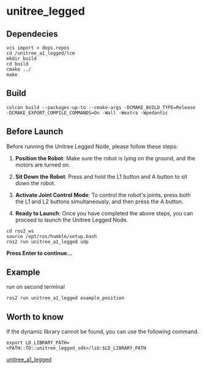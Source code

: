 # unitree_legged


## Dependecies
```
vcs import < deps.repos
cd /unitree_a1_legged/lcm
mkdir build
cd build
cmake ../
make
```

## Build
```
colcon build --packages-up-to --cmake-args -DCMAKE_BUILD_TYPE=Release -DCMAKE_EXPORT_COMPILE_COMMANDS=On -Wall -Wextra -Wpedantic
```

## Before Launch

Before running the Unitree Legged Node, please follow these steps:

1. **Position the Robot**: Make sure the robot is lying on the ground, and the motors are turned on.

2. **Sit Down the Robot**: Press and hold the L1 button and A button to sit down the robot.

3. **Activate Joint Control Mode**: To control the robot's joints, press both the L1 and L2 buttons simultaneously, and then press the A button.

4. **Ready to Launch**: Once you have completed the above steps, you can proceed to launch the Unitree Legged Node.


```
cd ros2_ws
source /opt/ros/humble/setup.bash
ros2 run unitree_a1_legged udp
```
**Press Enter to continue...**

## Example
run on second terminal
```
ros2 run unitree_a1_legged example_position
```

## Worth to know 

If the dynamic library cannot be found, you can use the following command.

```
export LD_LIBRARY_PATH=<PATH::TO::unitree_legged_sdk>/lib:$LD_LIBRARY_PATH
```

[unitree_a1_legged](./unitree_a1_legged/README.md)